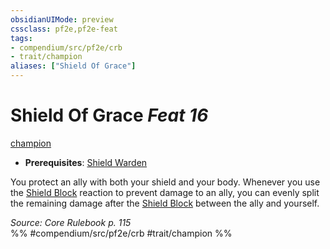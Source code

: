 ```yaml
---
obsidianUIMode: preview
cssclass: pf2e,pf2e-feat
tags:
- compendium/src/pf2e/crb
- trait/champion
aliases: ["Shield Of Grace"]
---
```

# Shield Of Grace  *Feat 16*  
[champion](/rules/traits/champion.md)  

- **Prerequisites**: [Shield Warden](/compendium/feats/shield-warden-champion.md)

You protect an ally with both your shield and your body. Whenever you use the [Shield Block](/compendium/feats/shield-block.md) reaction to prevent damage to an ally, you can evenly split the remaining damage after the [Shield Block](/compendium/feats/shield-block.md) between the ally and yourself.

*Source: Core Rulebook p. 115*  
%% #compendium/src/pf2e/crb #trait/champion %%